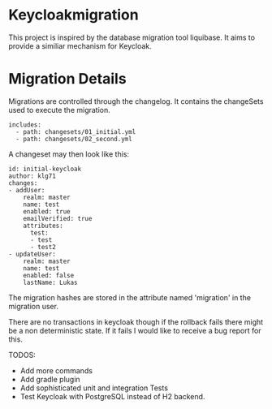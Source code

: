 # Keycloakmigration

This project is inspired by the database migration tool liquibase.
It aims to provide a similiar mechanism for Keycloak.

# Migration Details
Migrations are controlled through the changelog. It contains the changeSets used to execute the migration.

    
    includes:
      - path: changesets/01_initial.yml
      - path: changesets/02_second.yml

A changeset may then look like this:

    id: initial-keycloak
    author: klg71
    changes:
    - addUser:
        realm: master
        name: test
        enabled: true
        emailVerified: true
        attributes:
          test:
          - test
          - test2
    - updateUser:
        realm: master
        name: test
        enabled: false
        lastName: Lukas

The migration hashes are stored in the attribute named 'migration' in the migration user.

There are no transactions in keycloak though if the rollback fails there might be a non deterministic state.
If it fails I would like to receive a bug report for this.


TODOS:
- Add more commands
- Add gradle plugin
- Add sophisticated unit and integration Tests
- Test Keycloak with PostgreSQL instead of H2 backend.
